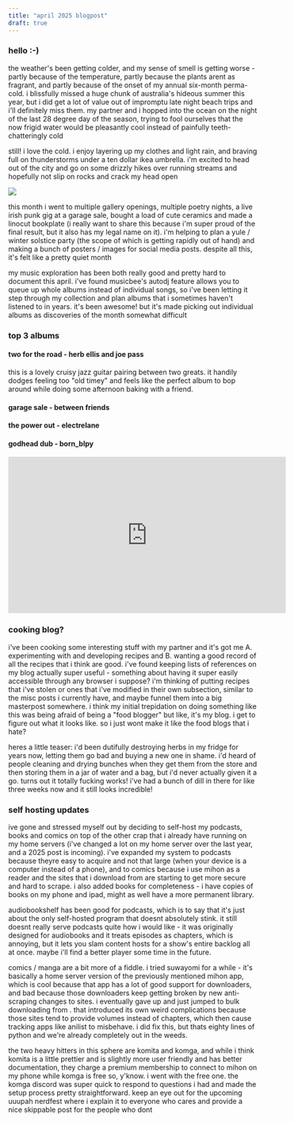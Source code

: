 ```yaml
---
title: "april 2025 blogpost"
draft: true
---
```

### hello :-)
the weather's been getting colder, and my sense of smell is getting worse - partly because of the temperature, partly because the plants arent as fragrant, and partly because of the onset of my annual six-month perma-cold. i blissfully missed a huge chunk of australia's hideous summer this year, but i did get a lot of value out of impromptu late night beach trips and i'll definitely miss them. my partner and i hopped into the ocean on the night of the last 28 degree day of the season, trying to fool ourselves that the now frigid water would be pleasantly cool instead of painfully teeth-chatteringly cold

still! i love the cold. i enjoy layering up my clothes and light rain, and braving full on thunderstorms under a ten dollar ikea umbrella. i'm excited to head out of the city and go on some drizzly hikes over running streams and hopefully not slip on rocks and crack my head open

![](/_assets/img/2025_05_01/ohwell.jpg)  

this month i went to multiple gallery openings, multiple poetry nights, a live irish punk gig at a garage sale, bought a load of cute ceramics and made a linocut bookplate (i really want to share this because i'm super proud of the final result, but it also has my legal name on it). i'm helping to plan a yule / winter solstice party (the scope of which is getting rapidly out of hand) and making a bunch of posters / images for social media posts. despite all this, it's felt like a pretty quiet month

my music exploration has been both really good and pretty hard to document this april. i've found musicbee's autodj feature allows you to queue up whole albums instead of individual songs, so i've been letting it step through my collection and plan albums that i sometimes haven't listened to in years. it's been awesome! but it's made picking out individual albums as discoveries of the month somewhat difficult

### top 3 albums
#### two for the road - herb ellis and joe pass
this is a lovely cruisy jazz guitar pairing between two greats. it handily dodges feeling too "old timey" and feels like the perfect album to bop around while doing some afternoon baking with a friend. 

#### garage sale - between friends

#### the power out - electrelane 

#### godhead dub - born_blpy
<iframe width="560" height="315" src="https://www.youtube.com/embed/K6rKzrLKeNM?si=hdaBiZvgxjNrLkPU" title="YouTube video player" frameborder="0" allow="accelerometer; autoplay; clipboard-write; encrypted-media; gyroscope; picture-in-picture; web-share" referrerpolicy="strict-origin-when-cross-origin" allowfullscreen></iframe>

### cooking blog?
i've been cooking some interesting stuff with my partner and it's got me A. experimenting with and developing recipes and B. wanting a good record of all the recipes that i think are good. i've found keeping lists of references on my blog actually super useful - something about having it super easily accessible through any browser i suppose? i'm thinking of putting recipes that i've stolen or ones that i've modified in their own subsection, similar to the misc posts i currently have, and maybe funnel them into a big masterpost somewhere. i think my initial trepidation on doing something like this was being afraid of being a "food blogger" but like, it's my blog. i get to figure out what it looks like. so i just wont make it like the food blogs that i hate?

heres a little teaser: i'd been dutifully destroying herbs in my fridge for years now, letting them go bad and buying a new one in shame. i'd heard of people cleaning and drying bunches when they get them from the store and then storing them in a jar of water and a bag, but i'd never actually given it a go. turns out it totally fucking works! i've had a bunch of dill in there for like three weeks now and it still looks incredible!

### self hosting updates
ive gone and stressed myself out by deciding to self-host my podcasts, books and comics on top of the other crap that i already have running on my home servers (i've changed a lot on my home server over the last year, and a 2025 post is incoming). i've expanded my system to podcasts because theyre easy to acquire and not that large (when your device is a computer instead of a phone), and to comics because i use mihon as a reader and the sites that i download from are starting to get more secure and hard to scrape. i also added books for completeness - i have copies of books on my phone and ipad, might as well have a more permanent library.

audiobookshelf has been good for podcasts, which is to say that it's just about the only self-hosted program that doesnt absolutely stink. it still doesnt really serve podcasts quite how i would like - it was originally designed for audiobooks and it treats episodes as chapters, which is annoying, but it lets you slam content hosts for a show's entire backlog all at once. maybe i'll find a better player some time in the future.

comics / manga are a bit more of a fiddle. i tried suwayomi for a while - it's basically a home server version of the previously mentioned mihon app, which is cool because that app has a lot of good support for downloaders, and bad because those downloaders keep getting broken by new anti-scraping changes to sites. i eventually gave up and just jumped to bulk downloading from <LEGAL ACQUISITION SITES>. that introduced its own weird complications because those sites tend to provide volumes instead of chapters, which then cause tracking apps like anilist to misbehave. i did fix this, but thats eighty lines of python and we're already completely out in the weeds.

the two heavy hitters in this sphere are komita and komga, and while i think komita is a little prettier and is slightly more user friendly and has better documentation, they charge a premium membership to connect to mihon on my phone while komga is free so, y'know. i went with the free one. the komga discord was super quick to respond to questions i had and made the setup process pretty straightforward. keep an eye out for the upcoming uuupah nerdfest where i explain it to everyone who cares and provide a nice skippable post for the people who dont
